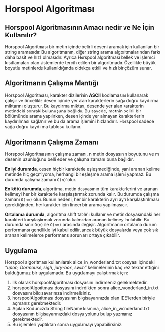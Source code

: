 # Horspool Algoritması

## Horspool Algoritmasının Amacı nedir ve Ne İçin Kullanılır?

Horspool Algoritması bir metin içinde belirli deseni aramak için kullanılan bir string aramasıdır. Bu algoritmanın, diğer string arama algoritmalarından farkı daha basit ve hızlı olmasıdır. Ayrıca Horspool algoritması bellek ve işlemci kısıtlamaları olan sistemlerde tercih edilen bir algoritmadır. Özellikle büyük boyutlu metinlerde kullanıldığında oldukça etkili ve hızlı bir çözüm sunar.

## Algoritmanın Çalışma Mantığı

Horspool Algoritması, karakter dizilerinin **ASCII** kodlamasını kullanarak çalışır ve öncelikle desen içinde yer alan karakterlerin sağa doğru kaydırma miktarını oluşturur. Bu kaydırma miktarı, desende yer alan karakterin metindeki sonraki bulunuşuna bağlıdır. Bu sayede, metnin belirli bir bölümünde arama yapılırken, desen içinde yer almayan karakterlerin kaydırılması sağlanır ve bu da arama işlemini hızlandırır. Horspool sadece sağa doğru kaydırma tablosu kullanır.

## Algoritmanın Çalışma Zamanı

Horspool Algoritmasının çalışma zamanı, n metin dosyasının boyutunu ve m desenin uzunluğunu belli eder ve çalışma zamanı buna bağlıdır.

**En iyi durumda**, desen hiçbir karakterle eşleşmediğinde, yani aranan kelime metinde hiç geçmiyorsa, herhangi bir eşleşme arama işlemi yapmaz. Bu durumda çalışma zamanı `O(n)`'olur.

**En kötü durumda**, algoritma, metin dosyasının tüm karakterlerini ve aranan kelimeyi her bir karakterle karşılaştırmak zorunda kalır. Bu durumda çalışma zamanı `O(nm)` olur. Bunun nedeni, her bir karakterin ayrı ayrı karşılaştırılması gerektiğinden, her karakter için lineer bir arama yapılmasıdır.

**Ortalama durumda**, algoritma shift table'ı kullanır ve metin dosyasındaki her karakteri karşılaştırmak zorunda kalmadan aranan kelimeyi bulabilir. Bu durumda sınır `O(n)` ile `O(nm)` arasında değişir. Algoritmanın ortalama durum performansı genellikle iyi kabul edilir, ancak büyük dosyalarda veya çok sık aranan kelimelerde performans sorunları ortaya çıkabilir.

## Uygulama

Horspool algoritması kullanılarak alice_in_wonderland.txt dosyası içindeki _“upon, Dormouse, sigh, jury-box, swim”_ kelimelerinin kaç kez tekrar ettiğini bulduğumuz bir uygulamadır.
Bu uygulamayı çalıştırmak için:

1. İlk olarak horspoolAlgoritması dosyasını indirmeniz gerekmektedir.
2. horspoolAlgoritması dosyasını indirdikten sonra alice_wonderland_in.txt dosyasını bilgisayarınıza indirmelisiniz.
3. horspoolAlgoritması dosyasının bilgisayarınızda olan IDE‘lerden biriyle açmanız gerekmektedir.
4. Açılan Kodunuzda String fileName kısmına, alice_in_wonderland.txt dosyasının bilgisayarınızdaki dosya yolunu bulup yazmanız gerekmektedir.
5. Bu işlemleri yaptıktan sonra uygulamayı yapabilirsiniz.
